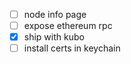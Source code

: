 
- [ ] node info page
- [ ] expose ethereum rpc
- [x] ship with kubo
- [ ] install certs in keychain